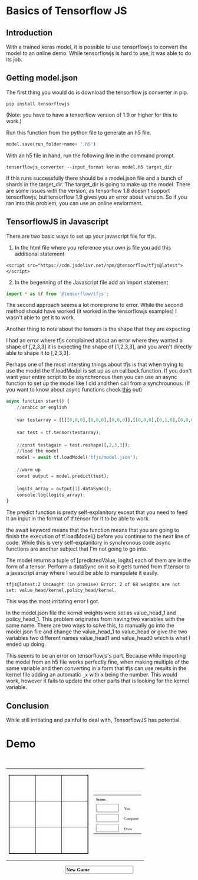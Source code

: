 
# Basics of Tensorflow JS

## Introduction
With a trained keras model, it is possible to use tensorflowjs to convert the model to an online demo. While tensorflowjs is hard to use, it was able to do its job. 

## Getting model.json
The first thing you would do is download the tensorflow js converter in pip.
```
pip install tensorflowjs
```
(Note: you have to have a tensorflow version of 1.9 or higher for this to work.)

Run this function from the python file to generate an h5 file.
```python
model.save(run_folder+name+ '.h5')
```

With an h5 file in hand, run the following line in the command prompt.
```
tensorflowjs_converter --input_format keras model.h5 target_dir
```
If this runs successfully there should be a model.json file and a bunch of shards in the target_dir. The target_dir is going to make up the model. There are some issues with the version, as tensorflow 1.8 doesn't support tensorflowjs, but tensorflow 1.9 gives you an error about version. So if you ran into this problem, you can use an online enviorment.

## TensorflowJS in Javascript	
There are two basic ways to set up your javascript file for tfjs.
1. In the html file where you reference your own js file you add this additional statement
```
<script src="https://cdn.jsdelivr.net/npm/@tensorflow/tfjs@latest"> </script>
```
2. In the begenning of the Javascript file add an import statement
```javascript
import * as tf from '@tensorflow/tfjs';
```

The second approach seems a lot more prone to error. While the second method should have worked (it worked in the tensorflowjs examples) I wasn't able to get it to work.

Another thing to note about the tensors is the shape that they are expecting

I had an error where tfjs complained about an error where they wanted a shape of [,2,3,3] it is expecting the shape of [1,2,3,3], and you aren't directly able to shape it to [,2,3,3].

Perhaps one of the most intersting things about tfjs is that when trying to use the model the tf.loadModel is set up as an callback function. If you don't want your entire script to be asynchronous then you can use an async function to set up the model like I did and then call from a synchrounous.
(If you want to know about async functions check [this](https://medium.com/codebuddies/getting-to-know-asynchronous-javascript-callbacks-promises-and-async-await-17e0673281ee) out)
```python
async function start() {
    //arabic or english
    
    var testarray = [[[[0,0,0],[0,0,0],[0,0,0]],[[0,0,0],[0,1,0],[0,0,0]]]];

    var test = tf.tensor(testarray);

    //const testagain = test.reshape([,2,3,3]);
    //load the model 
    model = await tf.loadModel('tfjs/model.json');
    
    //warm up 
    const output = model.predict(test);
    
    logits_array = output[1].dataSync();
    console.log(logits_array);
}
```
The predict function is pretty self-explanitory except that you need to feed it an input in the format of tf.tensor for it to be able to work.

the await keyword means that the function means that you are going to finish the execution of tf.loadModel() before you continue to the next line of code. While this is very self-explanitory in synchronous code async functions are another subject that I'm not going to go into.

The model returns a tuple of [predictedValue, logits] each of them are in the form of a tensor. Perform a dataSync on it so it gets turned from tf.tensor to a javascript array where I would be able to manipulate it easily.
 
```
tfjs@latest:2 Uncaught (in promise) Error: 2 of 68 weights are not set: value_head/kernel,policy_head/kernel.
```
This was the most irritating error I got.

In the model.json file the kernel weights were set as value_head_1 and policy_head_1. This problem originates from having two variables with the same name. There are two ways to solve this, to manually go into the model.json file and change the value_head_1 to value_head or give the two variables two different names value_head1 and value_head0 which is what I ended up doing.

This seems to be an error on tensorflowjs's part. Because while importing the model from an h5 file works perfectly fine, when making multiple of the same variable and then converting in a form that tfjs can use results in the kernel file adding an automatic ```_x``` with x being the number. This would work, however it fails to update the other parts that is looking for the kernel variable.

## Conclusion
While still irritiating and painful to deal with, TensorflowJS has potential.

# Demo
<html>
<head>
<script src="https://cdn.jsdelivr.net/npm/@tensorflow/tfjs@latest"> </script>


<script src="backend.js" defer></script> 
<img border="0" height="0"
src="krestik.gif" width="0">
<img border="0" height="0"
src="nolik.gif" width="0">
</head>
<body>
	
<form name="game">
<div align="center"><center><table border="0">
<TBODY>
<tr>
<td><table border="1" borderColor="#000000" cellPadding="0" cellSpacing="0">
<TBODY>
<tr>
<td><a id ="A"><img border="0" height="61" name="A"
src="blank.jpg" width="56"></a></td>
<td><a id ="B"><img border="0" height="61" name="B"
src="blank.jpg" width="56"></a></td>
<td><a id = "C"><img border="0" height="61" name="C"
src="blank.jpg" width="56"></a></td>
</tr>
<tr>
<td><a id="D"><img border="0" height="61" name="D"
src="blank.jpg" width="56"></a></td>
<td><a id = "E"><img border="0" height="61" name="E"
src="blank.jpg" width="56"></a></td>
<td><a id="F"><img border="0" height="61" name="F"
src="blank.jpg" width="56"></a></td>
</tr>
<tr>
<td><a id="G"><img border="0" height="61" name="G"
src="blank.jpg" width="56"></a></td>
<td><a id="H"><img border="0" height="61" name="H"
src="blank.jpg" width="56"></a></td>
<td><a id = "I"><img border="0" height="61" name="I"
src="blank.jpg" width="56"></a></td>
</tr>
</TBODY>
</table>
</td>
<td><table>
<TBODY>
<tr colspan="2">
<td><font face="MS Sans Serif" size="1"><b>Score:</b></font></td>
</tr>
<tr>
<td><font face="MS Sans Serif" size="1"><input name="you" size="5"
style="font-family: MS Sans Serif; font-size: 1"></font></td>
<td><font face="MS Sans Serif" size="1">You</font></td>
</tr>
<tr>
<td><font face="MS Sans Serif" size="1"><input name="computer" size="5"
style="font-family: MS Sans Serif; font-size: 1"></font></td>
<td><font face="MS Sans Serif" size="1">Computer</font></td>
</tr>
<tr>
<td><font face="MS Sans Serif" size="1"><input name="ties" size="5"
style="font-family: MS Sans Serif; font-size: 1"></font></td>
<td><font face="MS Sans Serif" size="1">Draw</font></td>
</tr>
</TBODY>
</table>
</td>
</tr>
</TBODY>
</table>
</center></div>

<div align="center"><center><p><input id ="button"
value="New Game"
style="font-family: MS Sans Serif; font-size: 1; font-weight: bold"> </p>
</center></div>
</form> 

</body>
</html>